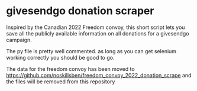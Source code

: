 # givesendgo donation scraper
Inspired by the Canadian 2022 Freedom convoy, this short script lets you save all the publicly available information on all donations for a givesendgo campaign.

The py file is pretty well commented. as long as you can get selenium working correctly you should be good to go.

The data for the freedom convoy has been moved to https://github.com/noskillsben/freedom_convoy_2022_donation_scrape and the files will be removed from this repository
